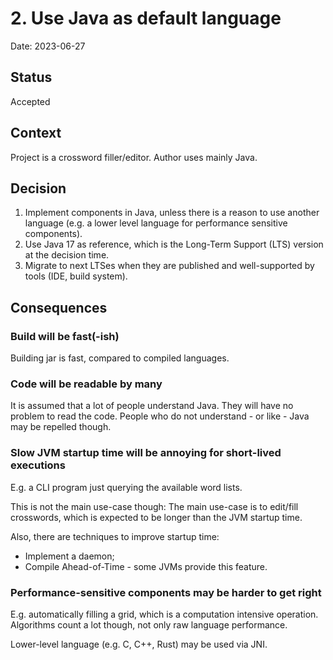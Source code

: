 <!--
SPDX-FileCopyrightText: 2023 Antoine Belvire
SPDX-License-Identifier: GPL-3.0-or-later
-->

# 2. Use Java as default language

Date: 2023-06-27

## Status

Accepted

## Context

Project is a crossword filler/editor. Author uses mainly Java.

## Decision

1. Implement components in Java, unless there is a reason to use another language (e.g. a lower
   level language for performance sensitive components).
2. Use Java 17 as reference, which is the Long-Term Support (LTS) version at the decision time.
3. Migrate to next LTSes when they are published and well-supported by tools (IDE, build system).

## Consequences

### Build will be fast(-ish)

Building jar is fast, compared to compiled languages.

### Code will be readable by many

It is assumed that a lot of people understand Java. They will have no problem to read the code.
People who do not understand - or like - Java may be repelled though.

### Slow JVM startup time will be annoying for short-lived executions

E.g. a CLI program just querying the available word lists.

This is not the main use-case though: The main use-case is to edit/fill crosswords, which is
expected to be longer than the JVM startup time.

Also, there are techniques to improve startup time:

- Implement a daemon;
- Compile Ahead-of-Time - some JVMs provide this feature.

### Performance-sensitive components may be harder to get right

E.g. automatically filling a grid, which is a computation intensive operation. Algorithms count a
lot though, not only raw language performance.

Lower-level language (e.g. C, C++, Rust) may be used via JNI.
